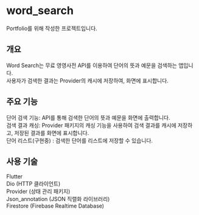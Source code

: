 # word_search
Portfolio를 위해 작성한 프로젝트입니다.

## 개요
Word Search는 무료 영영사전 API를 이용하여 단어의 뜻과 예문을 검색하는 앱입니다.  
사용자가 검색한 결과는 Provider의 캐시에 저장하여, 화면에 표시합니다.  

## 주요 기능
단어 검색 기능: API를 통해 검색한 단어의 뜻과 예문을 화면에 출력합니다.  
검색 결과 캐싱: Provider 패키지의 캐싱 기능을 사용하여 검색 결과를 캐시에 저장하고, 저장된 결과를 화면에 표시합니다.  
단어 리스트(구현중) : 검색한 단어를 리스트에 저장할 수 있습니다.  

## 사용 기술
Flutter  
Dio (HTTP 클라이언트)  
Provider (상태 관리 패키지)  
Json_annotation (JSON 직렬화 라이브러리)  
Firestore (Firebase Realtime Database)  